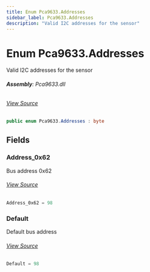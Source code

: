 ```yaml
---
title: Enum Pca9633.Addresses
sidebar_label: Pca9633.Addresses
description: "Valid I2C addresses for the sensor"
---
```

# Enum Pca9633.Addresses
Valid I2C addresses for the sensor

###### **Assembly**: Pca9633.dll
###### [View Source](https://github.com/WildernessLabs/Meadow.Foundation.git/blob/develop/Source/Meadow.Foundation.Peripherals/Leds.Pca9633/Driver/Pca9633.Enums.cs#L8)
```csharp title="Declaration"
public enum Pca9633.Addresses : byte
```
## Fields
### Address_0x62
Bus address 0x62
###### [View Source](https://github.com/WildernessLabs/Meadow.Foundation.git/blob/develop/Source/Meadow.Foundation.Peripherals/Leds.Pca9633/Driver/Pca9633.Enums.cs#L13)
```csharp title="Declaration"
Address_0x62 = 98
```
### Default
Default bus address
###### [View Source](https://github.com/WildernessLabs/Meadow.Foundation.git/blob/develop/Source/Meadow.Foundation.Peripherals/Leds.Pca9633/Driver/Pca9633.Enums.cs#L17)
```csharp title="Declaration"
Default = 98
```
